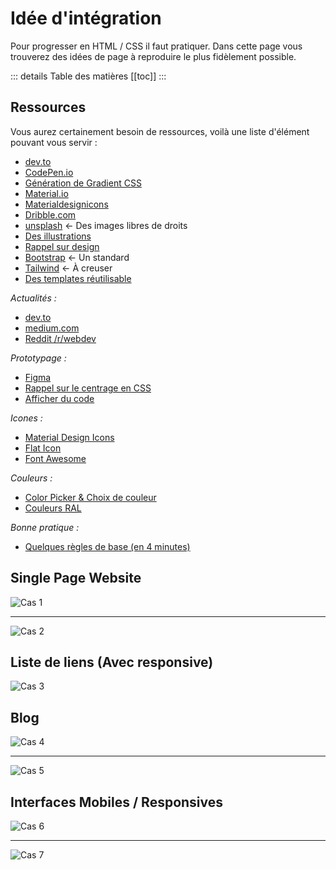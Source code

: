 # Idée d'intégration

Pour progresser en HTML / CSS il faut pratiquer. Dans cette page vous trouverez des idées de page à reproduire le plus fidèlement possible.

::: details Table des matières
[[toc]]
:::

## Ressources

Vous aurez certainement besoin de ressources, voilà une liste d'élément pouvant vous servir :

- [dev.to](https://dev.to)
- [CodePen.io](https://codepen.io/)
- [Génération de Gradient CSS](https://cssgradient.io/)
- [Material.io](https://material.io/color/#!/?view.left=0&view.right=0&primary.color=F06292&secondary.color=E91E63)
- [Materialdesignicons](https://materialdesignicons.com/)
- [Dribble.com](https://dribbble.com/)
- [unsplash](https://unsplash.com/) <- Des images libres de droits
- [Des illustrations](https://icons8.com/illustrations?ref=lapaninja)
- [Rappel sur design](https://atlassian.design/)
- [Bootstrap](https://getbootstrap.com/) <- Un standard
- [Tailwind](https://tailwindcss.com/) <- À creuser
- [Des templates réutilisable](https://startbootstrap.com/?showPro=false&showAngular=false)

_Actualités :_

- [dev.to](https://dev.to)
- [medium.com](https://medium.com)
- [Reddit /r/webdev](https://www.reddit.com/r/webdev/)

_Prototypage :_

- [Figma](https://www.figma.com/)
- [Rappel sur le centrage en CSS](https://web.dev/centering-in-css/)
- [Afficher du code](https://carbon.now.sh/)

_Icones :_

- [Material Design Icons](https://materialdesignicons.com/)
- [Flat Icon](https://www.flaticon.com/)
- [Font Awesome](https://fontawesome.com/)

_Couleurs :_

- [Color Picker & Choix de couleur](https://www.webfx.com/web-design/color-picker/)
- [Couleurs RAL](http://couleursral.fr/)

_Bonne pratique :_

- [Quelques règles de base (en 4 minutes)](https://jgthms.com/web-design-in-4-minutes/)

## Single Page Website

![Cas 1](./integration/cas1.png)

---

![Cas 2](./integration/cas2.png)

## Liste de liens (Avec responsive)

![Cas 3](./integration/cas3.png)

## Blog

![Cas 4](./integration/cas4.png)

---

![Cas 5](./integration/cas5.png)

## Interfaces Mobiles / Responsives

![Cas 6](./integration/cas6.jpeg)

---

![Cas 7](./integration/cas7.jpg)
